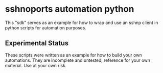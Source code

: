 # sshnoports automation python

This "sdk" serves as an example for how to wrap and use an sshnp client in
python scripts for automation purposes.

## Experimental Status

These scripts were written as an example for how to build your own automations.
They are incomplete and untested, reference for your own material.
Use at your own risk.
